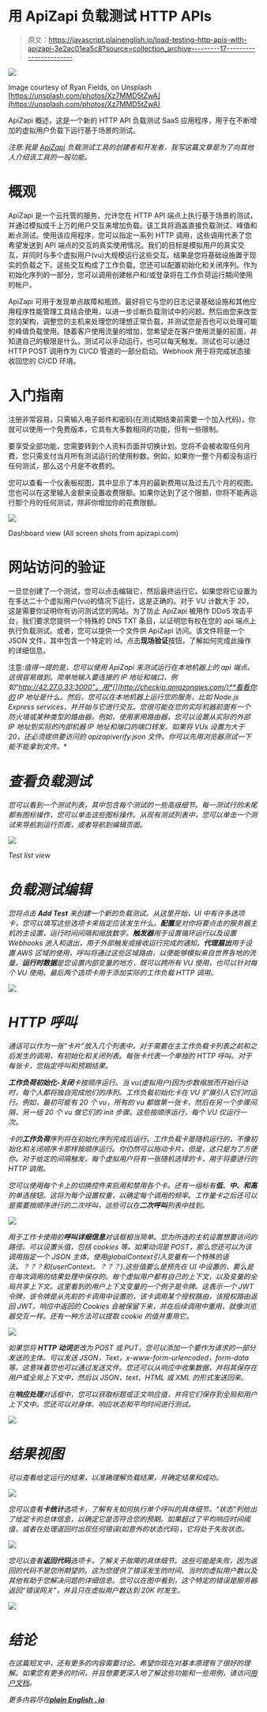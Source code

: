 # 用 ApiZapi 负载测试 HTTP APIs

> 原文：<https://javascript.plainenglish.io/load-testing-http-apis-with-apizapi-3e2ac01ea5c8?source=collection_archive---------17----------------------->

![](img/02dd0d165bdc3aaff86aeba9f4eeadb8.png)

Image courtesy of Ryan Fields, on Unsplash [https://unsplash.com/photos/Xz7MMD5tZwA](https://unsplash.com/photos/Xz7MMD5tZwA)

ApiZapi 概述，这是一个新的 HTTP API 负载测试 SaaS 应用程序，用于在不断增加的虚拟用户负载下运行基于场景的测试。

*注意:我是* [*ApiZapi*](https://apizapi.com) *负载测试工具的创建者和开发者，我写这篇文章是为了向其他人介绍该工具的一般功能。*

# 概观

ApiZapi 是一个云托管的服务，允许您在 HTTP API 端点上执行基于场景的测试，并通过模拟成千上万的用户交互来增加负载。该工具将涵盖直接负载测试、峰值和断点测试。使用该应用程序，您可以指定一系列 HTTP 调用，这些调用代表了您希望发送到 API 端点的交互的真实使用情况。我们的目标是模拟用户的真实交互，并同时与多个虚拟用户(vu)大规模运行这些交互。结果是您将基础设施置于现实的负载之下。这些交互构成了工作负载。您还可以配置初始化和关闭序列。作为初始化序列的一部分，您可以调用创建帐户和/或登录将在工作负荷运行期间使用的帐户。

ApiZapi 可用于发现单点故障和瓶颈。最好将它与您的日志记录基础设施和其他应用程序性能管理工具结合使用，以进一步诊断负载测试中的问题。然后由您来改变您的架构，调整您的主机来处理您的理想正常负载，并测试您是否也可以处理可能的峰值负载使用。随着客户使用流量的增加，您希望走在客户使用流量的前面，并知道自己的极限是什么。测试可以手动运行，也可以每天触发。测试也可以通过 HTTP POST 调用作为 CI/CD 管道的一部分启动。Webhook 用于将完成状态接收回您的 CI/CD 环境。

# 入门指南

注册非常容易，只需输入电子邮件和密码(在测试期结束前需要一个加入代码)，你就可以使用一个免费版本，它具有大多数相同的功能，但有一些限制。

要享受全部功能，您需要转到个人资料页面并切换计划。您将不会被收取任何月费，您只需支付当月所有测试运行的使用秒数。例如，如果你一整个月都没有运行任何测试，那么这个月是不收费的。

您可以查看一个仪表板视图，其中显示了本月的最新费用以及过去几个月的视图。您也可以在这里输入金额来设置收费限额。如果你达到了这个限额，你将不能再运行那个月的任何测试，除非你增加你的花费限额。

![](img/4617bdc837ed2125ef4f18d36f6dd8f9.png)

Dashboard view (All screen shots from apizapi.com)

# 网站访问的验证

一旦您创建了一个测试，您可以点击编辑它，然后最终运行它。如果您将它设置为在多达二十个虚拟用户(vu)的情况下运行，这是正确的。对于 VU 计数大于 20，这是需要你证明你有访问测试您的网站。为了防止 ApiZapi 被用作 DDoS 攻击平台，我们要求您提供一个特殊的 DNS TXT 条目，以证明您有权在您的 api 端点上执行负载测试。或者，您可以提供一个文件供 ApiZapi 访问。该文件将是一个 JSON 文件，其中包含一个特定的 id。点击**现场验证**按钮，了解如何完成此操作的详细信息。

注意:*值得一提的是，您可以使用 ApiZapi 来测试运行在本地机器上的 api 端点。这很容易做到。简单地输入要连接的 IP 地址和端口，例如“http://42.27.0.33:3000”。用*[](http://checkip.amazonaws.com/)**看看你的 IP 地址是什么。然后，您可以在本地机器上运行您的服务，比如 Node.js Express services，并开始与它进行交互。您很可能在您的实际机器前面有一个防火墙或某种类型的路由器。例如，使用家用路由器，您可以设置从实际的外部 IP 地址到实际的内部机器 IP 地址和端口的端口转发。如果将 VUs 设置为大于 20，还必须提供要访问的 apizapiverify.json 文件。你可以先用浏览器测试一下能不能拿到文件。**

# *查看负载测试*

*您可以看到一个测试列表，其中包含每个测试的一些高级细节。每一测试行的末尾都有图标操作，您可以单击这些图标操作。从现有测试列表中，您可以单击一个测试来导航到运行页面，或者导航到编辑页面。*

*![](img/b6b519d5661d49d3c256e6e008fc142f.png)*

*Test list view*

# *负载测试编辑*

*您将点击 **Add Test** 来创建一个新的负载测试。从这里开始，UI 中有许多选项卡，您可以填写这些选项卡来指定应该发生什么。**配置**是对你将要点击的服务器主机的主设置，运行时间间隔和缩放数字。**触发器**用于设置循环运行以及设置 Webhooks 进入和退出，用于外部触发或接收运行完成的通知。**代理扇出**用于设置 AWS 区域的使用，呼叫将通过这些区域路由，以便能够模拟来自世界各地的流量。**运行时数据**是您设置内部变量的地方，既可以跨所有 VU 使用，也可以针对每个 VU 使用。最后两个选项卡用于添加实际的工作负载 HTTP 调用。*

*![](img/aa3421272183044af59014645769f139.png)*

# *HTTP 呼叫*

*通话可以作为一张“卡片”放入几个列表中。对于需要在主工作负载卡列表之前和之后发生的调用，有初始化和关闭列表。每张卡代表一个单独的 HTTP 呼叫。对于每张卡，您指定呼叫和预期结果。*

***工作负荷初始化-关闭**卡按顺序运行。当 vu(虚拟用户)因为步数缩放而开始行动时，每个人都将独自完成他们的序列。工作负载初始化卡在 VU 扩展引入它们时运行。例如，最初可能有 20 个 vu，所有的 vu 都做第一张卡，然后在另一个步骤间隔，另一组 20 个 vu 做它们的 init 步骤。这些按顺序运行，每个 VU 仅运行一次。*

*卡的**工作负荷**序列将在初始化序列完成后运行。工作负载卡是随机运行的，不像初始化和关闭顺序卡那样按顺序运行。你仍然可以拖动卡片，但是，这只是为了方便你。对于给定的间隔触发，每个虚拟用户将有一张随机选择的卡，用于将要进行的 HTTP 调用。*

*您可以使用每个卡上的切换控件来启用和禁用各个卡。还有一组标有**低**、**中、**和**高**的单选按钮。这将为每个设置权重，以确定每个调用的频率。工作量卡之后还可以是需要按顺序进行的二次呼叫，这些可以在**二次呼叫**列表中找到。*

*![](img/782c47b9424f8d458363961866622ab4.png)*

*用于工作卡使用的**呼叫详细信息**对话框相当简单。您为所选的主机设置想要访问的路径。可以设置头值，包括 cookies 等。如果动词是 POST，那么您还可以为该调用指定一个 JSON 主体。使用${globalContext 引入变量有一个特殊的语法。？？？}和${userContext。？？？}.这些值要么是预先在 UI 中设置的，要么是在每次调用的结果处理中保存的。每个虚拟用户都有自己的上下文，以及变量的全局共享上下文。这里看到的用户上下文变量的一个例子是令牌。这表示一个 JWT 令牌，该令牌是从先前的卡调用中设置的，该卡调用某个授权路由，该授权路由返回 JWT。响应中返回的 Cookies 会被保留下来，并在后续调用中重用，就像浏览器交互一样。还有一种方法可以提取 cookie 的值并重用它。*

*![](img/d3875a4d29698245944021605501325e.png)*

*如果您将 **HTTP 动词**更改为 POST 或 PUT，您可以添加一个要作为请求的一部分发送的主体。可以发送 JSON，Text，x-www-form-urlencoded，form-data 等。这意味着您也可以通过发送文件。您还可以从响应中收集数据，并将其保存在用户或全局上下文中，然后以 JSON、text、HTML 或 XML 的形式发送回来。*

*在**响应处理**对话框中，您可以获取标题或正文响应值，并将它们保存到全局和用户上下文中。您还可以对身体、响应状态和平均时间进行测试。*

*![](img/83a5840c869b8317fcf099e31b20f9c4.png)*

# *结果视图*

*可以查看给定运行的结果，以准确理解负载结果，并确定结果和成功。*

*![](img/c22d732cc00a8a4fa8ec1bda2f70c77b.png)*

*您可以查看**卡统计**选项卡，了解有关如何执行单个呼叫的具体细节。“状态”列给出了给定卡的总体信息，以确定它是否符合您的预期。如果超过了平均响应时间阈值，或者在处理返回时出现任何错误(如意外的状态代码)，它将处于失败状态。*

*![](img/0432dfb0172fe3f5d29f3cfa47624d5a.png)*

*您可以查看**返回代码**选项卡，了解关于故障的具体细节。这些可能是失败，因为返回的代码不是您所期望的。这为您提供了错误发生的时间、当时的虚拟用户数以及其他有助于您解决问题的详细信息。您可以在图中看到，这个特定的错误是服务器返回“错误网关”，并且只在虚拟用户数达到 20K 时发生。*

*![](img/b74a49310869765c2c5a24c5107d1a1c.png)*

# *结论*

*在这篇短文中，还有更多的内容需要讨论。希望你现在对基本原理有了很好的理解。如果您有更多的时间，并且想要更深入地了解这些功能和一些用例，请访问[用户文档](https://www.apizapi.com/#/userdoc)。*

**更多内容尽在*[***plain English . io***](http://plainenglish.io/)*